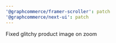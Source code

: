 ```yaml
---
'@graphcommerce/framer-scroller': patch
'@graphcommerce/next-ui': patch
---
```


Fixed glitchy product image on zoom

